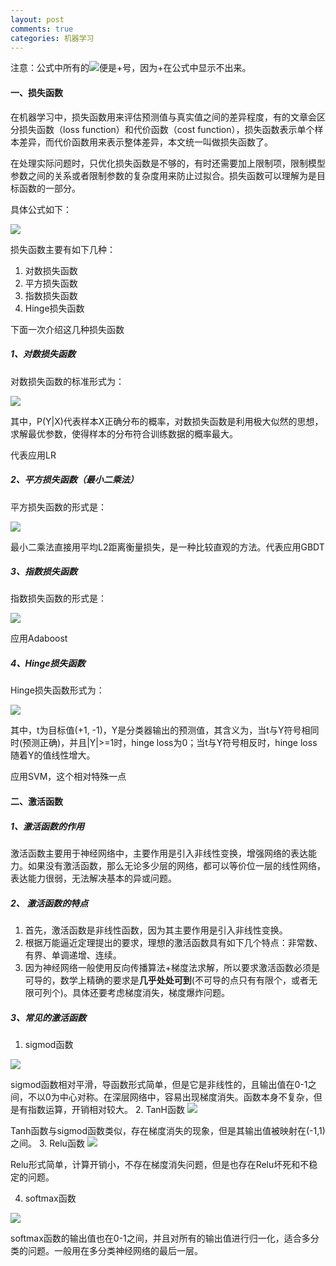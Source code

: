 ```yaml
---
layout: post
comments: true
categories: 机器学习
---
```

注意：公式中所有的<img src="http://chart.googleapis.com/chart?cht=tx&chl=\div">便是+号，因为+在公式中显示不出来。

#### 一、损失函数
在机器学习中，损失函数用来评估预测值与真实值之间的差异程度，有的文章会区分损失函数（loss function）和代价函数（cost function），损失函数表示单个样本差异，而代价函数用来表示整体差异，本文统一叫做损失函数了。

在处理实际问题时，只优化损失函数是不够的，有时还需要加上限制项，限制模型参数之间的关系或者限制参数的复杂度用来防止过拟合。损失函数可以理解为是目标函数的一部分。

具体公式如下：

<img src="http://chart.googleapis.com/chart?cht=tx&chl=Obj.=Loss_{\theta}(Y,X)\div \Omega(\theta)">

损失函数主要有如下几种：

1. 对数损失函数
2. 平方损失函数
3. 指数损失函数
4. Hinge损失函数

下面一次介绍这几种损失函数

##### 1、对数损失函数
对数损失函数的标准形式为：

<img src="http://chart.googleapis.com/chart?cht=tx&chl=L(Y,P(Y|X))=-log(P(Y|X))">

其中，P(Y|X)代表样本X正确分布的概率，对数损失函数是利用极大似然的思想，求解最优参数，使得样本的分布符合训练数据的概率最大。

代表应用LR
##### 2、平方损失函数（最小二乘法）
平方损失函数的形式是：

<img src="http://chart.googleapis.com/chart?cht=tx&chl=L(Y,f(X))=(Y-f(X))^2">

最小二乘法直接用平均L2距离衡量损失，是一种比较直观的方法。代表应用GBDT

##### 3、指数损失函数
指数损失函数的形式是：

<img src="http://chart.googleapis.com/chart?cht=tx&chl=L(Y,f(X))=e^{-Yf(X)}">

应用Adaboost

##### 4、Hinge损失函数
Hinge损失函数形式为：

<img src="http://chart.googleapis.com/chart?cht=tx&chl=L(Y)=max(0, 1-tY)">

其中，t为目标值(+1, -1)，Y是分类器输出的预测值，其含义为，当t与Y符号相同时(预测正确)，并且|Y|>=1时，hinge loss为0；当t与Y符号相反时，hinge loss随着Y的值线性增大。

应用SVM，这个相对特殊一点

#### 二、激活函数

##### 1、激活函数的作用
激活函数主要用于神经网络中，主要作用是引入非线性变换，增强网络的表达能力。如果没有激活函数，那么无论多少层的网络，都可以等价位一层的线性网络，表达能力很弱，无法解决基本的异或问题。

##### 2、 激活函数的特点
1. 首先，激活函数是非线性函数，因为其主要作用是引入非线性变换。
2. 根据万能逼近定理提出的要求，理想的激活函数具有如下几个特点：非常数、有界、单调递增、连续。
3. 因为神经网络一般使用反向传播算法+梯度法求解，所以要求激活函数必须是可导的，数学上精确的要求是**几乎处处可到**(不可导的点只有有限个，或者无限可列个)。具体还要考虑梯度消失，梯度爆炸问题。

##### 3、常见的激活函数
1. sigmod函数
<img src="http://chart.googleapis.com/chart?cht=tx&chl=f(x)=\frac{1}{1-e^{-x}} ">

sigmod函数相对平滑，导函数形式简单，但是它是非线性的，且输出值在0-1之间，不以0为中心对称。在深层网络中，容易出现梯度消失。函数本身不复杂，但是有指数运算，开销相对较大。
2. TanH函数
<img src="http://chart.googleapis.com/chart?cht=tx&chl=tanh(z)=\frac{e^{z}-e^{-z}}{e^{z}\div e^{-z}}">

Tanh函数与sigmod函数类似，存在梯度消失的现象，但是其输出值被映射在(-1,1)之间。
3. Relu函数
<img src="http://chart.googleapis.com/chart?cht=tx&chl=relu(z)=max(0,z)">

Relu形式简单，计算开销小，不存在梯度消失问题，但是也存在Relu坏死和不稳定的问题。

4. softmax函数
<img src="http://chart.googleapis.com/chart?cht=tx&chl=S_{i}=\frac{e^{x_i}}{\sum e^{x_i}}">

softmax函数的输出值也在0-1之间，并且对所有的输出值进行归一化，适合多分类的问题。一般用在多分类神经网络的最后一层。

